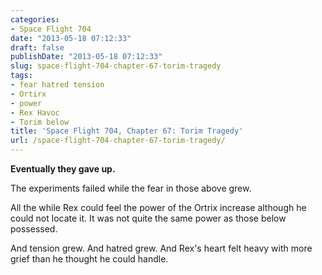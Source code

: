 ```yaml
---
categories:
- Space Flight 704
date: "2013-05-18 07:12:33"
draft: false
publishDate: "2013-05-18 07:12:33"
slug: space-flight-704-chapter-67-torim-tragedy
tags:
- fear hatred tension
- Ortirx
- power
- Rex Havoc
- Torim below
title: 'Space Flight 704, Chapter 67: Torim Tragedy'
url: /space-flight-704-chapter-67-torim-tragedy/
---
```

**Eventually they gave up.**

The experiments failed while the fear in those above grew.

All the while Rex could feel the power of the Ortrix increase although
he could not locate it. It was not quite the same power as those below
possessed.

And tension grew. And hatred grew. And Rex's heart felt heavy with more
grief than he thought he could handle.
